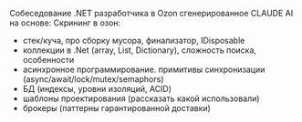 Собеседование .NET разработчика в Ozon сгенерированное CLAUDE AI  на основе:
Скрининг в озон:
- стек/куча, про сборку мусора, финализатор, IDisposable
- коллекции в .Net (array, List, Dictionary), сложность поиска, особенности
- асинхронное программирование. примитивы синхронизации (async/await/lock/mutex/semaphors)
- БД (индексы, уровни изоляций, ACID)
- шаблоны проектирования (рассказать какой использовали) 
- брокеры (паттерны гарантированной доставки)
